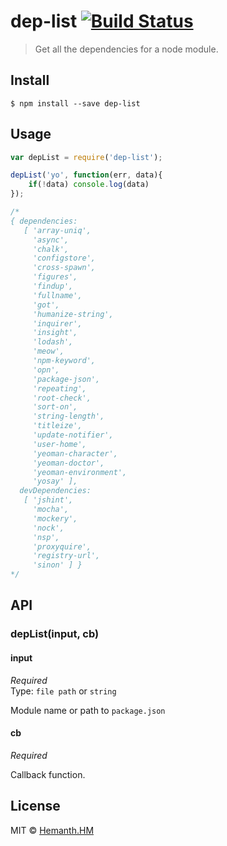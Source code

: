 # dep-list [![Build Status](https://travis-ci.org/hemanth/dep-list.svg?branch=master)](https://travis-ci.org/hemanth/dep-list)

> Get all the dependencies for a node module.


## Install

```
$ npm install --save dep-list
```


## Usage

```js
var depList = require('dep-list');

depList('yo', function(err, data){
	if(!data) console.log(data)
});

/*
{ dependencies:
   [ 'array-uniq',
     'async',
     'chalk',
     'configstore',
     'cross-spawn',
     'figures',
     'findup',
     'fullname',
     'got',
     'humanize-string',
     'inquirer',
     'insight',
     'lodash',
     'meow',
     'npm-keyword',
     'opn',
     'package-json',
     'repeating',
     'root-check',
     'sort-on',
     'string-length',
     'titleize',
     'update-notifier',
     'user-home',
     'yeoman-character',
     'yeoman-doctor',
     'yeoman-environment',
     'yosay' ],
  devDependencies:
   [ 'jshint',
     'mocha',
     'mockery',
     'nock',
     'nsp',
     'proxyquire',
     'registry-url',
     'sinon' ] }
*/
```


## API

### depList(input, cb)

#### input

*Required*  
Type: `file path` or `string`

Module name or path to `package.json`

#### cb
*Required*  

Callback function.


## License

MIT © [Hemanth.HM](http://h3manth.com)
